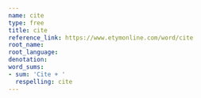 ```yaml
---
name: cite
type: free
title: cite
reference_link: https://www.etymonline.com/word/cite
root_name: 
root_language: 
denotation: 
word_sums:
- sum: 'Cite + '
  respelling: cite
---
```


